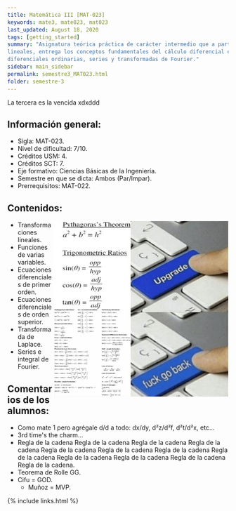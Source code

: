```yaml
---
title: Matemática III [MAT-023]
keywords: mate3, mate023, mat023
last_updated: August 18, 2020
tags: [getting_started]
summary: "Asignatura teórica práctica de carácter intermedio que a partir de una introducción a las transformaciones
lineales, entrega los conceptos fundamentales del cálculo diferencial en varias variables, ecuaciones
diferenciales ordinarias, series y transformadas de Fourier."
sidebar: main_sidebar
permalink: semestre3_MAT023.html
folder: semestre-3
---
```


La tercera es la vencida xdxddd

## Información general:

- Sigla: MAT-023.
- Nivel de dificultad: 7/10.
- Créditos USM: 4.
- Créditos SCT: 7.
- Eje formativo: Ciencias Básicas de la Ingeniería.
- Semestre en que se dicta: Ambos (Par/Impar).
- Prerrequisitos: MAT-022.

## Contenidos:

<img align= "right" width= "400" height= "400" src= images/semestre-3/mate3-meme1.jpg>

- Transformaciones lineales.
- Funciones de varias variables.
- Ecuaciones diferenciales de primer orden.
- Ecuaciones diferenciales de orden superior.
- Transformada de Laplace.
- Series e integral de Fourier.

## Comentarios de los alumnos:

- Como mate 1 pero agrégale d/d a todo: dx/dy, d²z/d²f, d²t/d²x, etc...
- 3rd time's the charm...
- Regla de la cadena  Regla de la cadena Regla de la cadena Regla de la cadena Regla de la cadena Regla de la cadena Regla de la cadena Regla de la cadena Regla de la cadena Regla de la cadena Regla de la cadena Regla de la cadena.
- Teorema de Rolle GG.
- Cifu = GOD.
  - Muñoz = MVP.

{% include links.html %}
